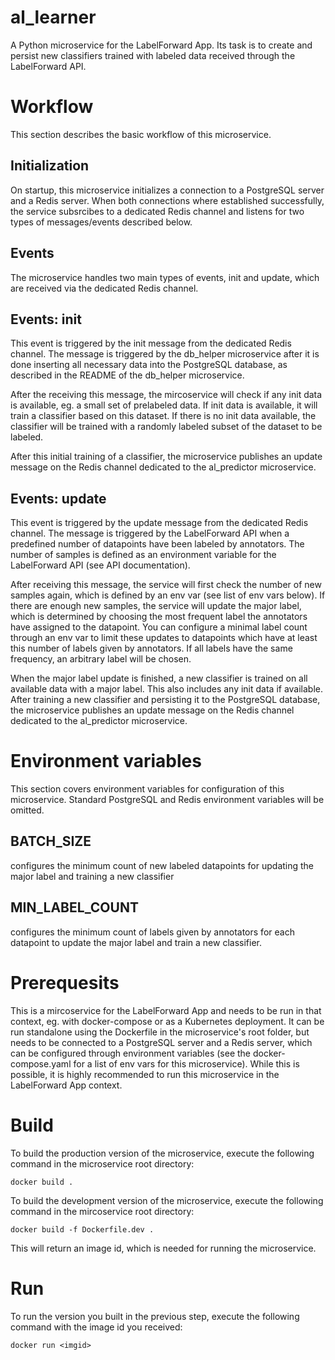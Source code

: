 # al_learner

A Python microservice for the LabelForward App. Its task is to create and persist new classifiers trained with labeled data received through the LabelForward API. 

# Workflow

This section describes the basic workflow of this microservice. 

## Initialization

On startup, this microservice initializes a connection to a PostgreSQL server and a Redis server. When both connections where established successfully, the service subsrcibes to a dedicated Redis channel and 
listens for two types of messages/events described below.

## Events

The microservice handles two main types of events, init and update, which are received via the dedicated
Redis channel.

## Events: init

This event is triggered by the init message from the dedicated Redis channel. The message is triggered by the db_helper microservice after it is done inserting all necessary data into the PostgreSQL database, as described in the README of the db_helper microservice. 

After the receiving this message, the mircoservice will check if any init data is available, eg. a small set of prelabeled data. If init data
is available, it will train a classifier based on this dataset. If there is no init data available, the
classifier will be trained with a randomly labeled subset of the dataset to be labeled. 

After this initial training of a classifier, the microservice publishes an update message on the Redis channel dedicated to the al_predictor microservice.

## Events: update

This event is triggered by the update message from the dedicated Redis channel. The message is triggered by the LabelForward API when a predefined number of datapoints have been labeled by annotators. The number of samples is defined as an environment variable for the LabelForward API (see API documentation).


After receiving this message, the service will first check the number of new samples again, which is defined by an env var (see list of env vars below). If there are enough new samples, the service will update the major label, which is determined by choosing the most frequent label the annotators have assigned to the datapoint. You can configure a minimal label count through an env var to limit these updates to datapoints which have at least this number of labels given by annotators. If all labels have the same frequency, an arbitrary label will be chosen. 

When the major label update is finished, a new classifier is trained on all available data with a major label. This also includes any init data if available. After training a new classifier and persisting it to the PostgreSQL database, the microservice publishes an update message on the Redis channel dedicated to the al_predictor microservice.

# Environment variables

This section covers environment variables for configuration of this microservice. Standard PostgreSQL and Redis environment variables will be omitted.

## BATCH_SIZE

configures the minimum count of new labeled datapoints for updating the major label and training a new classifier

## MIN_LABEL_COUNT

configures the minimum count of labels given by annotators for each datapoint to update the major label and train a new classifier.

# Prerequesits

This is a mircoservice for the LabelForward App and needs to be run in that context, eg. with docker-compose or as a Kubernetes deployment. It can be run standalone using the Dockerfile in the microservice's root folder, 
but needs to be connected to a PostgreSQL server and a Redis server, which can be configured through environment variables (see the docker-compose.yaml for a list of env vars for this microservice). While this is possible,
it is highly recommended to run this microservice in the LabelForward App context.

# Build

To build the production version of the microservice, execute the following command in the microservice root directory:
```shell
docker build .
```

To build the development version of the microservice, execute the following command in the mircoservice root directory:
```shell
docker build -f Dockerfile.dev .
```
This will return an image id, which is needed for running the microservice.

# Run

To run the version you built in the previous step, execute the following command with the image id you received:
```shell
docker run <imgid>
```